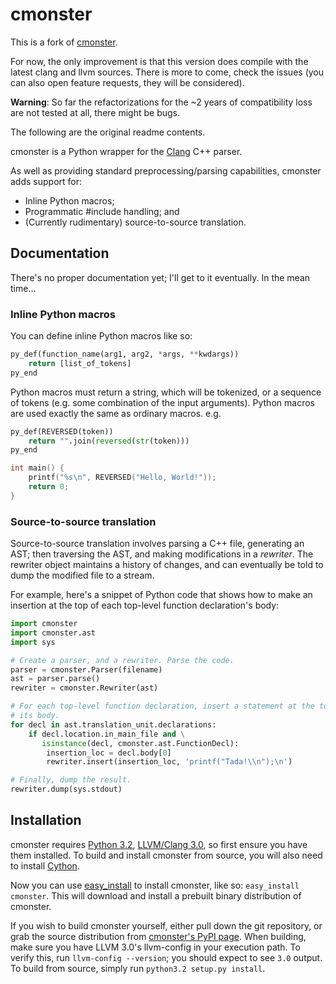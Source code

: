 # cmonster

This is a fork of [cmonster](https://github.com/axw/cmonster).

For now, the only improvement is that this version does compile with the
latest clang and llvm sources. There is more to come, check the issues
(you can also open feature requests, they will be considered).

**Warning**: So far the refactorizations for the ~2 years of compatibility loss
are not tested at all, there might be bugs.

The following are the original readme contents.

cmonster is a Python wrapper for the [Clang](http://clang.llvm.org/) C++
parser.

As well as providing standard preprocessing/parsing capabilities, cmonster
adds support for:

* Inline Python macros;
* Programmatic #include handling; and
* (Currently rudimentary) source-to-source translation.

## Documentation

There's no proper documentation yet; I'll get to it eventually. In the mean
time...

### Inline Python macros

You can define inline Python macros like so:

```python
py_def(function_name(arg1, arg2, *args, **kwdargs))
    return [list_of_tokens]
py_end
```

Python macros must return a string, which will be tokenized, or a sequence of
tokens (e.g. some combination of the input arguments). Python macros are used
exactly the same as ordinary macros. e.g.

```python
py_def(REVERSED(token))
    return "".join(reversed(str(token)))
py_end
```
```cpp
int main() {
    printf("%s\n", REVERSED("Hello, World!"));
    return 0;
}
```

### Source-to-source translation

Source-to-source translation involves parsing a C++ file, generating an AST;
then traversing the AST, and making modifications in a _rewriter_. The rewriter
object maintains a history of changes, and can eventually be told to dump the
modified file to a stream.

For example, here's a snippet of Python code that shows how to make an insertion
at the top of each top-level function declaration's body:

```python
import cmonster
import cmonster.ast
import sys

# Create a parser, and a rewriter. Parse the code.
parser = cmonster.Parser(filename)
ast = parser.parse()
rewriter = cmonster.Rewriter(ast)

# For each top-level function declaration, insert a statement at the top of
# its body.
for decl in ast.translation_unit.declarations:
    if decl.location.in_main_file and \
       isinstance(decl, cmonster.ast.FunctionDecl):
        insertion_loc = decl.body[0]
        rewriter.insert(insertion_loc, 'printf("Tada!\\n");\n')

# Finally, dump the result.
rewriter.dump(sys.stdout)
```

## Installation

cmonster requires [Python 3.2](http://python.org/download/releases/3.2.2/),
[LLVM/Clang 3.0](http://llvm.org/releases/download.html#3.0), so first
ensure you have them installed. To build and install cmonster from source,
you will also need to install [Cython](http://cython.org/#download).

Now you can use
[easy\_install](http://packages.python.org/distribute/easy_install.html) to
install cmonster, like so: `easy_install cmonster`. This will download and
install a prebuilt binary distribution of cmonster.

If you wish to build cmonster yourself, either pull down the git repository, or
grab the source distribution from
[cmonster's PyPI page](http://pypi.python.org/pypi/cmonster/). When building,
make sure you have LLVM 3.0's llvm-config in your execution path. To verify
this, run `llvm-config --version`; you should expect to see `3.0` output. To
build from source, simply run `python3.2 setup.py install`.

